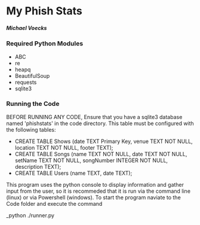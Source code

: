 # My Phish Stats #
##### Michael Voecks #####

### Required Python Modules ###
- ABC
- re
- heapq
- BeautifulSoup
- requests
- sqlite3

### Running the Code ###
BEFORE RUNNING ANY CODE, Ensure that you have a sqlite3 database named 'phishstats' in the code directory. This table must be configured with the following tables:
- CREATE TABLE Shows (date TEXT Primary Key, venue TEXT NOT NULL, location TEXT NOT NULL, footer TEXT);
- CREATE TABLE Songs (name TEXT NOT NULL, date TEXT NOT NULL, setName TEXT NOT NULL, songNumber INTEGER NOT NULL, description TEXT);
- CREATE TABLE Users (name TEXT, date TEXT);

This program uses the python console to display information and gather input from the user, so it is recommeded that it is run via the command line (linux) or via Powershell (windows). To start the program naviate to the Code folder and execute the command

_python ./runner.py
